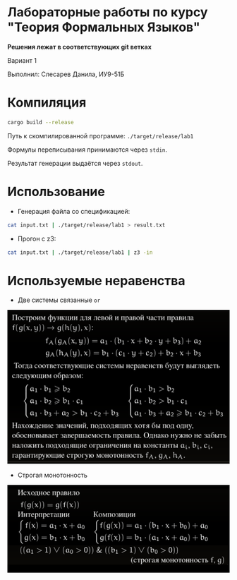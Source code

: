 # Лабораторные работы по курсу "Теория Формальных Языков"

**Решения лежат в соответствующих git ветках**

Вариант 1

Выполнил: Слесарев Данила, ИУ9-51Б

# Компиляция

```bash
cargo build --release
```

Путь к скомпилированной программе: `./target/release/lab1`

Формулы переписывания принимаются через `stdin`.

Результат генерации выдаётся через `stdout`.

# Использование

* Генерация файла со спецификацией:

```bash
cat input.txt | ./target/release/lab1 > result.txt 
```

* Прогон с z3:

```bash
cat input.txt | ./target/release/lab1 | z3 -in 
```

# Используемые неравенства

* Две системы связанные `or`

![](img/2023-09-19-00-13-26.png)

* Строгая монотонность

![](img/2023-09-19-00-14-58.png)


